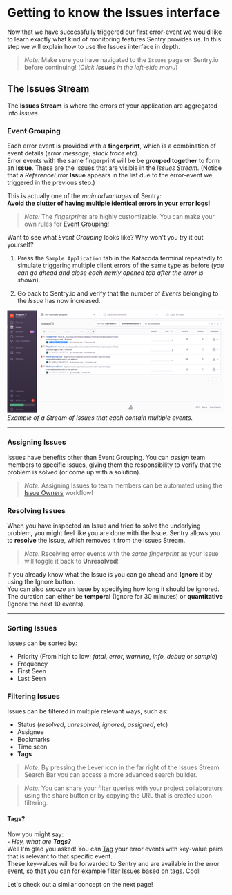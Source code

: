 # Getting to know the Issues interface

Now that we have successfully triggered our first error-event we would like to learn exactly what kind of monitoring features Sentry provides us. In this step we will explain how to use the Issues interface in depth.

>*Note:* Make sure you have navigated to the `Issues` page on Sentry.io before continuing! (*Click **Issues** in the left-side menu*)

## The Issues Stream

The **Issues Stream** is where the errors of your application are aggregated into *Issues*.

### Event Grouping

Each error event is provided with a **fingerprint**, which is a combination of event details (*error message*, *stack trace* etc).  
Error events with the same fingerprint will be be **grouped together** to form an **Issue**. These are the Issues that are visible in the *Issues Stream*. (Notice that a *ReferenceError* **Issue** appears in the list due to the error-event we triggered in the previous step.)

This is actually one of the *main advantages* of Sentry:  
**Avoid the clutter of having multiple identical errors in your error logs!**

>*Note:* The *fingerprints* are highly customizable. You can make your own rules for [Event Grouping](https://docs.sentry.io/data-management/event-grouping/)!

Want to see what *Event Grouping* looks like? Why won't you try it out yourself?

1. Press the `Sample Application` tab in the Katacoda terminal repeatedly to simulate triggering multiple client errors of the same type as before (*you can go ahead and close each newly opened tab after the error is shown*).

2. Go back to Sentry.io and verify that the number of *Events* belonging to the *Issue* has now increased.

![Sentry Issues Stream](Images/SentryIssues.PNG '')
 *Example of a Stream of Issues that each contain multiple events.*

---

### Assigning Issues

Issues have benefits other than Event Grouping. You can *assign* team members to specific Issues, giving them the responsibility to verify that the problem is solved (or come up with a solution).

> *Note:* Assigning Issues to team members can be automated using the [Issue Owners](https://docs.sentry.io/workflow/issue-owners/) workflow!  


### Resolving Issues

When you have inspected an Issue and tried to solve the underlying problem, you might feel like you are done with the Issue. Sentry allows you to **resolve** the Issue, which removes it from the Issues Stream. 

> *Note:* Receiving error events with the *same fingerprint* as your Issue will toggle it back to **Unresolved**!

If you already know what the Issue is you can go ahead and **Ignore** it by using the Ignore button.  
You can also *snooze* an Issue by specifying how long it should be ignored. The duration can either be **temporal** (Ignore for 30 minutes) or **quantitative** (Ignore the next 10 events).

---

### Sorting Issues

Issues can be sorted by:

- Priority (From high to low: *fatal, error, warning, info, debug* or *sample*)
- Frequency
- First Seen
- Last Seen


### Filtering Issues

Issues can be filtered in multiple relevant ways, such as:

- Status (*resolved*, *unresolved*, *ignored*, *assigned*, etc)
- Assignee
- Bookmarks
- Time seen
- **Tags**


> *Note:* By pressing the Lever icon in the far right of the Issues Stream Search Bar you can access a more advanced search builder.

> *Note:* You can share your filter queries with your project collaborators using the share button or by copying the URL that is created upon filtering.

#### Tags?

Now you might say:  
*- Hey, what are **Tags?***  
Well I'm glad you asked! 
You can [Tag](https://docs.sentry.io/enriching-error-data/context/?platform=javascript#tagging-events) your error events with key-value pairs that is relevant to that specific event.  
These key-values will be forwarded to Sentry and are available in the error event, so that you can for example filter Issues based on tags. Cool!

Let's check out a similar concept on the next page!
